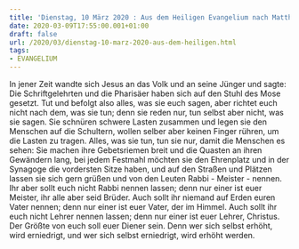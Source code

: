 ```yaml
---
title: 'Dienstag, 10 März 2020 : Aus dem Heiligen Evangelium nach Matthäus - Mt 23,1-12.'
date: 2020-03-09T17:55:00.001+01:00
draft: false
url: /2020/03/dienstag-10-marz-2020-aus-dem-heiligen.html
tags: 
- EVANGELIUM
---
```


In jener Zeit wandte sich Jesus an das Volk und an seine Jünger und sagte: Die Schriftgelehrten und die Pharisäer haben sich auf den Stuhl des Mose gesetzt. Tut und befolgt also alles, was sie euch sagen, aber richtet euch nicht nach dem, was sie tun; denn sie reden nur, tun selbst aber nicht, was sie sagen. Sie schnüren schwere Lasten zusammen und legen sie den Menschen auf die Schultern, wollen selber aber keinen Finger rühren, um die Lasten zu tragen. Alles, was sie tun, tun sie nur, damit die Menschen es sehen: Sie machen ihre Gebetsriemen breit und die Quasten an ihren Gewändern lang, bei jedem Festmahl möchten sie den Ehrenplatz und in der Synagoge die vordersten Sitze haben, und auf den Straßen und Plätzen lassen sie sich gern grüßen und von den Leuten Rabbi - Meister - nennen. Ihr aber sollt euch nicht Rabbi nennen lassen; denn nur einer ist euer Meister, ihr alle aber seid Brüder. Auch sollt ihr niemand auf Erden euren Vater nennen; denn nur einer ist euer Vater, der im Himmel. Auch sollt ihr euch nicht Lehrer nennen lassen; denn nur einer ist euer Lehrer, Christus. Der Größte von euch soll euer Diener sein. Denn wer sich selbst erhöht, wird erniedrigt, und wer sich selbst erniedrigt, wird erhöht werden.